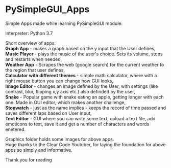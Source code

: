 # PySimpleGUI_Apps
Simple Apps made while learning PySimpleGUI module.

Interpreter: Python 3.7

Short overview of apps:  
**Graph App** - makes a graph based on the y input that the User defines,  
**Music Player** - plays the music of the user's choice. Sets its volume, stops and restarts when needed,  
**Weather App** - Scrapes the web (google search) for the current weather fo the region that user defines,  
**Calculator with different themes** - simple math calculator, where with a right mouse button you can change how GUI looks,  
**Image Editor** - changes an image defined by the User, with settings (like contrast, blur, flipping x,y axis etc.) also definded by the user,  
**Snake** - Popular game with snake eating an apple, getting longer with each one. Made in GUI editor, which makes another challenge,  
**Stopwatch** - just as the name implies - keeps the record of time passed and saves different laps based on User input,  
**Text Editor** - GUI where you can write some text, upload a text file, add emoticons to text, save it and get a number of characters and words enetered.  
  
Graphics folder holds some images for above apps.  
Huge thanks to the Clear Code Youtuber, for laying the foundation for above apps so simply and informative.  
  
Thank you for reading
